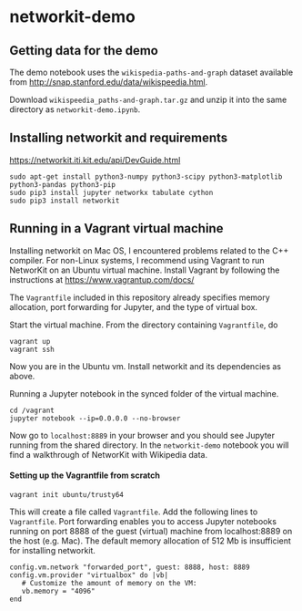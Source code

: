 # networkit-demo

## Getting data for the demo
The demo notebook uses the `wikispedia-paths-and-graph` dataset available from http://snap.stanford.edu/data/wikispeedia.html.

Download `wikispeedia_paths-and-graph.tar.gz` and unzip it into the same directory as `networkit-demo.ipynb`.

## Installing networkit and requirements
https://networkit.iti.kit.edu/api/DevGuide.html
```
sudo apt-get install python3-numpy python3-scipy python3-matplotlib python3-pandas python3-pip
sudo pip3 install jupyter networkx tabulate cython
sudo pip3 install networkit
```

## Running in a Vagrant virtual machine
Installing networkit on Mac OS, I encountered problems related to the C++ compiler. For non-Linux systems, I recommend using Vagrant to run NetworKit on an Ubuntu virtual machine. Install Vagrant by following the instructions at https://www.vagrantup.com/docs/

The `Vagrantfile` included in this repository already specifies memory allocation, port forwarding for Jupyter, and the type of virtual box.

Start the virtual machine. From the directory containing `Vagrantfile`, do
```
vagrant up
vagrant ssh
```
Now you are in the Ubuntu vm. Install networkit and its dependencies as above.

Running a Jupyter notebook in the synced folder of the virtual machine.
```
cd /vagrant
jupyter notebook --ip=0.0.0.0 --no-browser
```
Now go to `localhost:8889` in your browser and you should see Jupyter running from the shared directory. In the `networkit-demo` notebook you will find a walkthrough of NetworKit with Wikipedia data.

#### Setting up the Vagrantfile from scratch
```
vagrant init ubuntu/trusty64
```
This will create a file called `Vagrantfile`. Add the following lines to `Vagrantfile`. Port forwarding enables you to access Jupyter notebooks running on port 8888 of the guest (virtual) machine from localhost:8889 on the host (e.g. Mac). The default memory allocation of 512 Mb is insufficient for installing networkit.
```
config.vm.network "forwarded_port", guest: 8888, host: 8889
config.vm.provider "virtualbox" do |vb|
   # Customize the amount of memory on the VM:
   vb.memory = "4096"
end
```
